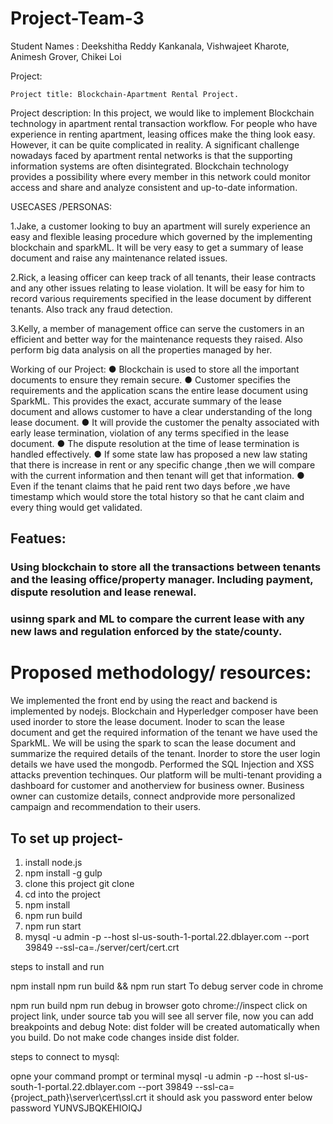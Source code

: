 # Project-Team-3

Student Names : 
                Deekshitha Reddy Kankanala,
                Vishwajeet Kharote,
                Animesh Grover,
                Chikei Loi
               
                
               

Project:


 	Project​ ​title​: Blockchain-Apartment Rental Project.

Project description:​ In this project, we would like to implement Blockchain technology in apartment rental transaction workflow. For people who have experience in renting apartment, leasing offices make the thing look easy. However, it can be quite complicated in reality. A significant challenge nowadays faced by apartment rental networks is that the supporting information systems are often disintegrated. Blockchain technology provides a possibility where every member in this network could monitor access and share and analyze consistent and up-to-date information.

USECASES /PERSONAS:

1.Jake, a customer looking to buy an apartment will surely experience an easy and
flexible leasing procedure which governed by the implementing blockchain and
sparkML. It will be very easy to get a summary of lease document and raise any
maintenance related issues.

2.Rick, a leasing officer can keep track of all tenants, their lease contracts and any other
issues relating to lease violation. It will be easy for him to record various requirements
specified in the lease document by different tenants. Also track any fraud detection.

3.Kelly, a member of management office can serve the customers in an efficient and
better way for the maintenance requests they raised. Also perform big data analysis on
all the properties managed by her.

Working of our Project:
● Blockchain is used to store all the important documents to ensure they remain
secure.
● Customer specifies the requirements and the application scans the entire lease
document using SparkML. This provides the exact, accurate summary of the
lease document and allows customer to have a clear understanding of the long
lease document.
● It will provide the customer the penalty associated with early lease termination,
violation of any terms specified in the lease document.
● The dispute resolution at the time of lease termination is handled effectively.
● If some state law has proposed a new law stating that there is increase in rent or any specific change ,then we will compare with the current information and then tenant will get that information.
● Even if the tenant claims that he paid rent two days before ,we have timestamp which would store the total history so that he cant claim and every thing would get validated.



## Featues:
### Using blockchain to store all the transactions between tenants and the leasing office/property manager. Including payment, dispute resolution and lease renewal.
### usinng spark and ML to compare the current lease with any new laws and regulation enforced by the state/county.

# Proposed​ ​methodology/ ​ ​resources: 
We implemented the front end by using the react and backend is implemented by nodejs.
Blockchain and Hyperledger composer have been used inorder to store the lease document.
Inoder to scan the lease document and get the required information of the tenant we have used the SparkML.
We will be using the spark to scan the lease document and summarize the required details of the tenant.
Inorder to store the user login details we have used the mongodb.
Performed the SQL Injection and XSS attacks prevention techinques. 
Our platform will be multi-tenant providing a dashboard for customer and anotherview for business owner. Business owner can customize details, connect andprovide more personalized campaign and recommendation to their users.







To set up project-
--------------
1) install node.js
2) npm install -g gulp
3) clone this project git clone
4) cd into the project
5) npm install
6) npm run build 
7) npm run start
8) mysql -u admin -p --host sl-us-south-1-portal.22.dblayer.com --port 39849 --ssl-ca=./server/cert/cert.crt


steps to install and run

npm install
npm run build && npm run start
To debug server code in chrome

npm run build
npm run debug
in browser goto chrome://inspect
click on project link, under source tab you will see all server file, now you can add breakpoints and debug
Note: dist folder will be created automatically when you build. Do not make code changes inside dist folder.

steps to connect to mysql:

opne your command prompt or terminal
mysql -u admin -p --host sl-us-south-1-portal.22.dblayer.com --port 39849 --ssl-ca={project_path}\server\cert\ssl.crt
it should ask you password enter below password YUNVSJBQKEHIOIQJ
